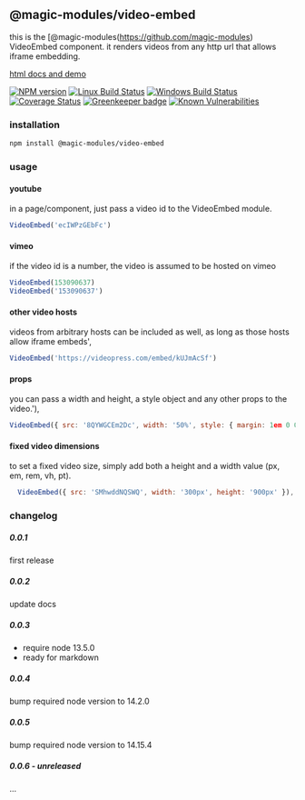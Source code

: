 ## @magic-modules/video-embed

this is the [@magic-modules(https://github.com/magic-modules) VideoEmbed component.
it renders videos from any http url that allows iframe embedding.

[html docs and demo](https://magic-modules.github.io/video-embed)

[![NPM version][npm-image]][npm-url]
[![Linux Build Status][travis-image]][travis-url]
[![Windows Build Status][appveyor-image]][appveyor-url]
[![Coverage Status][coveralls-image]][coveralls-url]
[![Greenkeeper badge][greenkeeper-image]][greenkeeper-url]
[![Known Vulnerabilities][snyk-image]][snyk-url]

[npm-image]: https://img.shields.io/npm/v/@magic-modules/video-embed.svg
[npm-url]: https://www.npmjs.com/package/@magic-modules/video-embed
[travis-image]: https://img.shields.io/travis/com/magic-modules/video-embed/master
[travis-url]: https://travis-ci.com/magic-modules/video-embed
[appveyor-image]: https://img.shields.io/appveyor/ci/magicmodules/video-embed/master.svg
[appveyor-url]: https://ci.appveyor.com/project/magicmodules/video-embed/branch/master
[coveralls-image]: https://coveralls.io/repos/github/magic-modules/video-embed/badge.svg
[coveralls-url]: https://coveralls.io/github/magic-modules/video-embed
[greenkeeper-image]: https://badges.greenkeeper.io/magic-modules/video-embed.svg
[greenkeeper-url]: https://badges.greenkeeper.io/magic-modules/video-embed.svg
[snyk-image]: https://snyk.io/test/github/magic-modules/video-embed/badge.svg
[snyk-url]: https://snyk.io/test/github/magic-modules/video-embed

### installation
```bash
npm install @magic-modules/video-embed
```

### usage

#### youtube
in a page/component, just pass a video id to the VideoEmbed module.
```javascript
VideoEmbed('ecIWPzGEbFc')
```

#### vimeo
if the video id is a number, the video is assumed to be hosted on vimeo
```javascript
VideoEmbed(153090637)
VideoEmbed('153090637')
```

#### other video hosts

videos from arbitrary hosts can be included as well, as long as those hosts allow iframe embeds',
```javascript
VideoEmbed('https://videopress.com/embed/kUJmAcSf')
```

#### props
you can pass a width and height, a style object and any other props to the video.'),
```javascript
VideoEmbed({ src: '8QYWGCEm2Dc', width: '50%', style: { margin: 1em 0 0; } })
```

#### fixed video dimensions
to set a fixed video size, simply add both a height and a width value (px, em, rem, vh, pt).
```javascript
  VideoEmbed({ src: 'SMhwddNQSWQ', width: '300px', height: '900px' }),
```

### changelog

##### 0.0.1
first release

##### 0.0.2
update docs

##### 0.0.3
* require node 13.5.0
* ready for markdown

##### 0.0.4
bump required node version to 14.2.0

##### 0.0.5 
bump required node version to 14.15.4

##### 0.0.6 - unreleased
...

